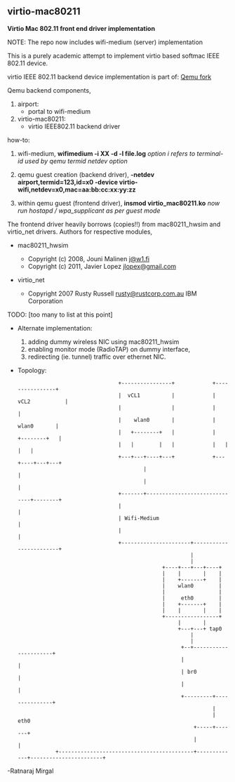 ## virtio-mac80211
**Virtio Mac 802.11 front end driver implementation**

NOTE: The repo now includes wifi-medium (server) implementation

This is a purely academic attempt to implement virtio based softmac IEEE 802.11 device.

virtio IEEE 802.11 backend device implementation is part of:
	[Qemu fork](https://github.com/ra7narajm/qemu.git)

Qemu backend components,
1. airport:
	- portal to wifi-medium
2. virtio-mac80211:
	- virtio IEEE802.11 backend driver

how-to:
1. wifi-medium,
	**wifimedium -i XX -d -l file.log**
	_option i refers to terminal-id used by qemu termid netdev option_

2. qemu guest creation (backend driver),
        **-netdev airport,termid=123,id=x0 -device virtio-wifi,netdev=x0,mac=aa:bb:cc:xx:yy:zz**

3. within qemu guest (frontend driver),
	**insmod virtio_mac80211.ko**
        _now run hostapd / wpa_supplicant as per guest mode_

The frontend driver heavily borrows (copies!!) from mac80211_hwsim and virtio_net drivers.
Authors for respective modules,

- mac80211_hwsim
	- Copyright (c) 2008, Jouni Malinen <j@w1.fi>
	- Copyright (c) 2011, Javier Lopez <jlopex@gmail.com>

- virtio_net
	- Copyright 2007 Rusty Russell <rusty@rustcorp.com.au> IBM Corporation

TODO: [too many to list at this point]

- Alternate implementation:
	1. adding dummy wireless NIC using mac80211_hwsim
	2. enabling monitor mode (RadioTAP) on dummy interface,
	3. redirecting (ie. tunnel) traffic over ethernet NIC.

- Topology:

                                      +----------------+            +----------------+
                                      |  vCL1          |            | vCL2           |
                                      |                |            |                |
                                      |    wlan0       |            |    wlan0       |
                                      |   +--------+   |            |   +--------+   |
                                      |   |        |   |            |   |        |   |
                                      +---+---+----+---+            +---+----+---+---+
                                              |                              |
                                              |                              |
                                      +-------+------------------------------+--------+
                                      |                                               |
                                      | Wifi-Medium                                   |
                                      |                                               |
                                      +----------------------+------------------------+
                                                             |
                                                             |
                                                    +----+---+---+----+
                                                    |    |       |    |
                                                    |    +-------+    |
                                                    |    wlan0        |
                                                    |                 |
                                                    |     eth0        |
                                                    |    +-------+    |
                                                    |    |       |    |
                                                    +-----------------+
                                                         |       |
                                                         +---+---+ tap0
                                                             |
                                                             |
                                                          +--+----------------------+
                                                          |                         |
                                                          | br0                     |
                                                          |                         |
                                                          +---------+---------------+
                                                                    |
                                                                    |   eth0
                                                              +-----+-------+
                                                              |             |
                  +-------------------------------------------+-------------+-----------------------+


-Ratnaraj Mirgal
